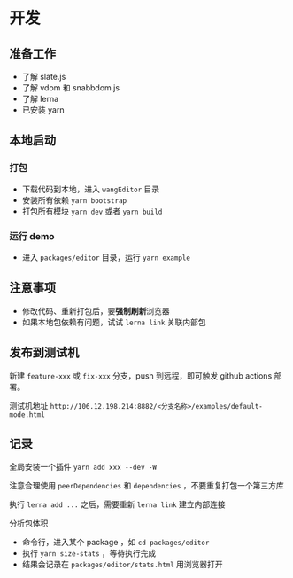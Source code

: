 # 开发

## 准备工作

- 了解 slate.js
- 了解 vdom 和 snabbdom.js
- 了解 lerna
- 已安装 yarn

## 本地启动

### 打包

- 下载代码到本地，进入 `wangEditor` 目录
- 安装所有依赖 `yarn bootstrap`
- 打包所有模块 `yarn dev` 或者 `yarn build`

### 运行 demo

- 进入 `packages/editor` 目录，运行 `yarn example`

## 注意事项

- 修改代码、重新打包后，要**强制刷新**浏览器
- 如果本地包依赖有问题，试试 `lerna link` 关联内部包

## 发布到测试机

新建 `feature-xxx` 或 `fix-xxx` 分支，push 到远程，即可触发 github actions 部署。

测试机地址 `http://106.12.198.214:8882/<分支名称>/examples/default-mode.html`

## 记录

全局安装一个插件 `yarn add xxx --dev -W`

注意合理使用 `peerDependencies` 和 `dependencies` ，不要重复打包一个第三方库

执行 `lerna add ...` 之后，需要重新 `lerna link` 建立内部连接

分析包体积
- 命令行，进入某个 package ，如 `cd packages/editor`
- 执行 `yarn size-stats` ，等待执行完成
- 结果会记录在 `packages/editor/stats.html` 用浏览器打开